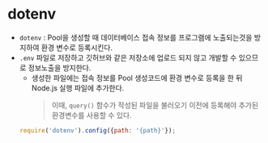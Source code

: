 # dotenv

* `dotenv` : Pool을 생성할 때 데이터베이스 접속 정보를 프로그램에 노출되는것을 방지하여 환경 변수로 등록시킨다.
* `.env` 파일로 저장하고 깃허브와 같은 저장소에 업로드 되지 않고 개발할 수 있으므로 정보노출을 방지한다.
    * 생성한 파일에는 접속 정보를 Pool 생성코드에 환경 변수로 등록을 한 뒤 Node.js 실행 파일에 추가한다.
        > 이때, `query()` 함수가 작성된 파일을 불러오기 이전에 등록해야 추가된 환경변수를 사용할 수 있다.
    ```js
    require('dotenv').config({path: '{path}'});
    ```